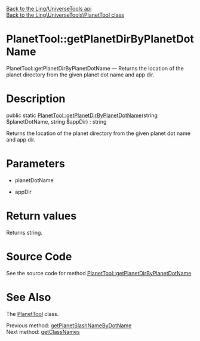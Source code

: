 [Back to the Ling/UniverseTools api](https://github.com/lingtalfi/UniverseTools/blob/master/doc/api/Ling/UniverseTools.md)<br>
[Back to the Ling\UniverseTools\PlanetTool class](https://github.com/lingtalfi/UniverseTools/blob/master/doc/api/Ling/UniverseTools/PlanetTool.md)


PlanetTool::getPlanetDirByPlanetDotName
================



PlanetTool::getPlanetDirByPlanetDotName — Returns the location of the planet directory from the given planet dot name and app dir.




Description
================


public static [PlanetTool::getPlanetDirByPlanetDotName](https://github.com/lingtalfi/UniverseTools/blob/master/doc/api/Ling/UniverseTools/PlanetTool/getPlanetDirByPlanetDotName.md)(string $planetDotName, string $appDir) : string




Returns the location of the planet directory from the given planet dot name and app dir.




Parameters
================


- planetDotName

    

- appDir

    


Return values
================

Returns string.








Source Code
===========
See the source code for method [PlanetTool::getPlanetDirByPlanetDotName](https://github.com/lingtalfi/UniverseTools/blob/master/PlanetTool.php#L63-L66)


See Also
================

The [PlanetTool](https://github.com/lingtalfi/UniverseTools/blob/master/doc/api/Ling/UniverseTools/PlanetTool.md) class.

Previous method: [getPlanetSlashNameByDotName](https://github.com/lingtalfi/UniverseTools/blob/master/doc/api/Ling/UniverseTools/PlanetTool/getPlanetSlashNameByDotName.md)<br>Next method: [getClassNames](https://github.com/lingtalfi/UniverseTools/blob/master/doc/api/Ling/UniverseTools/PlanetTool/getClassNames.md)<br>

